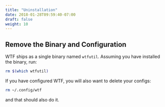 ```yaml
---
title: "Uninstallation"
date: 2018-01-28T09:59:40-07:00
draft: false
weight: 10
---
```


## Remove the Binary and Configuration

WTF ships as a single binary named `wtfutil`. Assuming you have installed the binary, run:

```bash
rm $(which wtfutil)
```

If you have configured WTF, you will also want to delete your configs:

```bash
rm ~/.config/wtf
```

and that should also do it.
